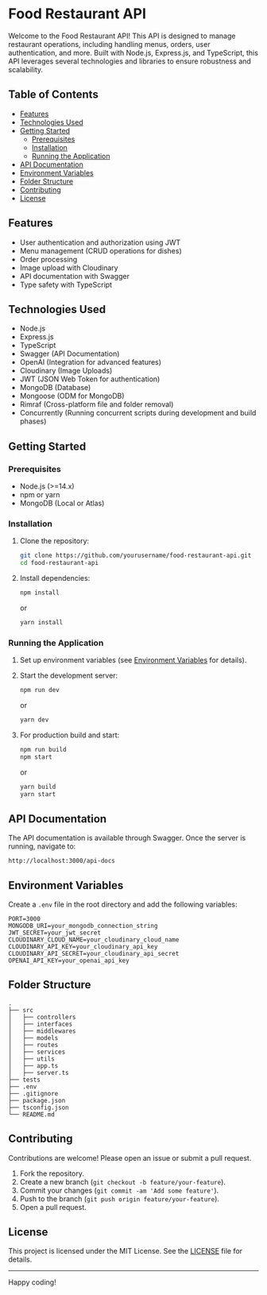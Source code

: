 # Food Restaurant API

Welcome to the Food Restaurant API! This API is designed to manage restaurant operations, including handling menus, orders, user authentication, and more. Built with Node.js, Express.js, and TypeScript, this API leverages several technologies and libraries to ensure robustness and scalability.

## Table of Contents

- [Features](#features)
- [Technologies Used](#technologies-used)
- [Getting Started](#getting-started)
  - [Prerequisites](#prerequisites)
  - [Installation](#installation)
  - [Running the Application](#running-the-application)
- [API Documentation](#api-documentation)
- [Environment Variables](#environment-variables)
- [Folder Structure](#folder-structure)
- [Contributing](#contributing)
- [License](#license)

## Features

- User authentication and authorization using JWT
- Menu management (CRUD operations for dishes)
- Order processing
- Image upload with Cloudinary
- API documentation with Swagger
- Type safety with TypeScript

## Technologies Used

- Node.js
- Express.js
- TypeScript
- Swagger (API Documentation)
- OpenAI (Integration for advanced features)
- Cloudinary (Image Uploads)
- JWT (JSON Web Token for authentication)
- MongoDB (Database)
- Mongoose (ODM for MongoDB)
- Rimraf (Cross-platform file and folder removal)
- Concurrently (Running concurrent scripts during development and build phases)

## Getting Started

### Prerequisites

- Node.js (>=14.x)
- npm or yarn
- MongoDB (Local or Atlas)

### Installation

1. Clone the repository:
    ```bash
    git clone https://github.com/yourusername/food-restaurant-api.git
    cd food-restaurant-api
    ```

2. Install dependencies:
    ```bash
    npm install
    ```

    or

    ```bash
    yarn install
    ```

### Running the Application

1. Set up environment variables (see [Environment Variables](#environment-variables) for details).

2. Start the development server:
    ```bash
    npm run dev
    ```

    or

    ```bash
    yarn dev
    ```

3. For production build and start:
    ```bash
    npm run build
    npm start
    ```

    or

    ```bash
    yarn build
    yarn start
    ```

## API Documentation

The API documentation is available through Swagger. Once the server is running, navigate to:
```
http://localhost:3000/api-docs
```

## Environment Variables

Create a `.env` file in the root directory and add the following variables:

```
PORT=3000
MONGODB_URI=your_mongodb_connection_string
JWT_SECRET=your_jwt_secret
CLOUDINARY_CLOUD_NAME=your_cloudinary_cloud_name
CLOUDINARY_API_KEY=your_cloudinary_api_key
CLOUDINARY_API_SECRET=your_cloudinary_api_secret
OPENAI_API_KEY=your_openai_api_key
```

## Folder Structure

```
.
├── src
│   ├── controllers
│   ├── interfaces
│   ├── middlewares
│   ├── models
│   ├── routes
│   ├── services
│   ├── utils
│   ├── app.ts
│   ├── server.ts
├── tests
├── .env
├── .gitignore
├── package.json
├── tsconfig.json
└── README.md
```

## Contributing

Contributions are welcome! Please open an issue or submit a pull request.

1. Fork the repository.
2. Create a new branch (`git checkout -b feature/your-feature`).
3. Commit your changes (`git commit -am 'Add some feature'`).
4. Push to the branch (`git push origin feature/your-feature`).
5. Open a pull request.

## License

This project is licensed under the MIT License. See the [LICENSE](LICENSE) file for details.

---

Happy coding!
